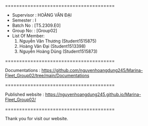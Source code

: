 =======================================
+ Supervisor		: HOÀNG VĂN ĐẠI 
+ Semester		: I	
+ Batch No		: [T5.2309.E0]	
+ Group No:		: [Group02]
+ List Of Member:
	1. Nguyễn Văn Thương  	(Student1515875)
	2. Hoàng Văn Đại	(Student1513398)
	3. Nguyễn Hoàng Dũng 	(Student1515873)


=======================================

Documentations : https://github.com/nguyenhoangdung245/Marina-Fleet_Group02/tree/main/Documentations

=======================================

Published website : https://nguyenhoangdung245.github.io/Marina-Fleet_Group02/

=======================================

Thank you for visit our website.

